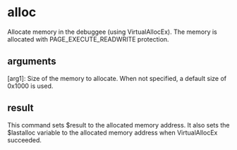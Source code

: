 
# alloc

Allocate memory in the debuggee (using VirtualAllocEx). The memory is allocated with PAGE_EXECUTE_READWRITE protection.

## arguments

[arg1]: Size of the memory to allocate. When not specified, a default size of 0x1000 is used.

## result
This command sets $result to the allocated memory address. It also sets the $lastalloc variable to the allocated memory address when VirtualAllocEx succeeded.
